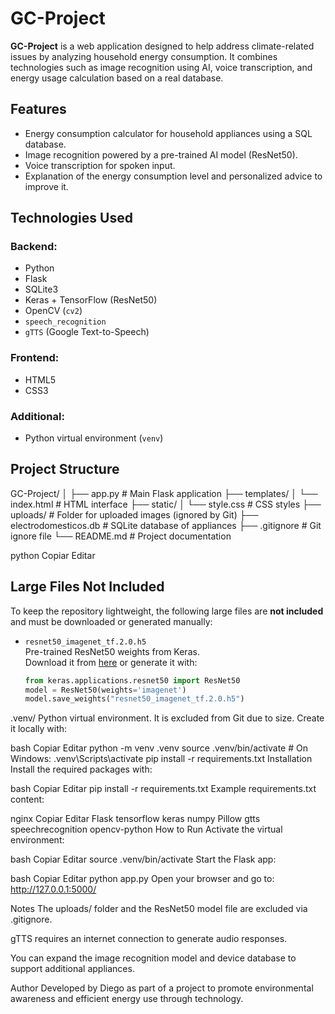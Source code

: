 # GC-Project

**GC-Project** is a web application designed to help address climate-related issues by analyzing household energy consumption. It combines technologies such as image recognition using AI, voice transcription, and energy usage calculation based on a real database.

## Features

- Energy consumption calculator for household appliances using a SQL database.
- Image recognition powered by a pre-trained AI model (ResNet50).
- Voice transcription for spoken input.
- Explanation of the energy consumption level and personalized advice to improve it.

## Technologies Used

### Backend:
- Python
- Flask
- SQLite3
- Keras + TensorFlow (ResNet50)
- OpenCV (`cv2`)
- `speech_recognition`
- `gTTS` (Google Text-to-Speech)

### Frontend:
- HTML5
- CSS3

### Additional:
- Python virtual environment (`venv`)

## Project Structure

GC-Project/
│
├── app.py # Main Flask application
├── templates/
│ └── index.html # HTML interface
├── static/
│ └── style.css # CSS styles
├── uploads/ # Folder for uploaded images (ignored by Git)
├── electrodomesticos.db # SQLite database of appliances
├── .gitignore # Git ignore file
└── README.md # Project documentation

python
Copiar
Editar

## Large Files Not Included

To keep the repository lightweight, the following large files are **not included** and must be downloaded or generated manually:

- `resnet50_imagenet_tf.2.0.h5`  
  Pre-trained ResNet50 weights from Keras.  
  Download it from [here](https://github.com/fchollet/deep-learning-models/releases) or generate it with:

  ```python
  from keras.applications.resnet50 import ResNet50
  model = ResNet50(weights='imagenet')
  model.save_weights("resnet50_imagenet_tf.2.0.h5")
.venv/
Python virtual environment. It is excluded from Git due to size. Create it locally with:

bash
Copiar
Editar
python -m venv .venv
source .venv/bin/activate  # On Windows: .venv\Scripts\activate
pip install -r requirements.txt
Installation
Install the required packages with:

bash
Copiar
Editar
pip install -r requirements.txt
Example requirements.txt content:

nginx
Copiar
Editar
Flask
tensorflow
keras
numpy
Pillow
gtts
speechrecognition
opencv-python
How to Run
Activate the virtual environment:

bash
Copiar
Editar
source .venv/bin/activate
Start the Flask app:

bash
Copiar
Editar
python app.py
Open your browser and go to:
http://127.0.0.1:5000/

Notes
The uploads/ folder and the ResNet50 model file are excluded via .gitignore.

gTTS requires an internet connection to generate audio responses.

You can expand the image recognition model and device database to support additional appliances.

Author
Developed by Diego as part of a project to promote environmental awareness and efficient energy use through technology.

